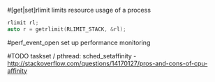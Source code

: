 #[get|set]rlimit
limits resource usage of a process
```c++
rlimit rl;
auto r = getrlimit(RLIMIT_STACK, &rl);
```

#perf_event_open
set up performance monitoring

#TODO
taskset / pthread: sched_setaffinity - http://stackoverflow.com/questions/14170127/pros-and-cons-of-cpu-affinity